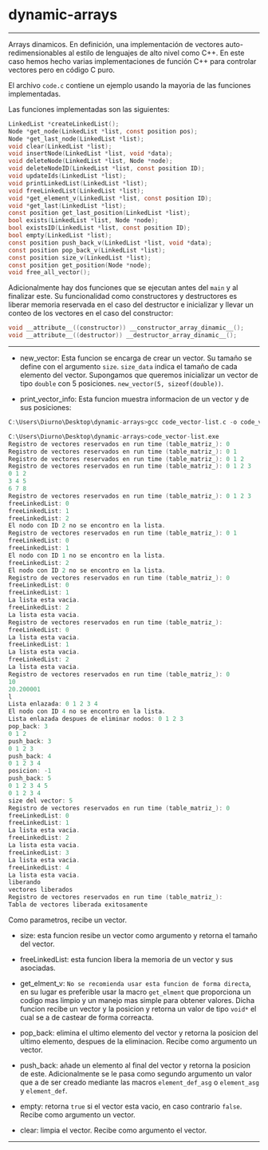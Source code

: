 # dynamic-arrays

----

Arrays dinamicos. En definición, una implementación de vectores auto-redimensionables al estilo de lenguajes de alto nivel como C++. En este caso hemos hecho varias implementaciones de función C++ para controlar vectores pero en código C puro.

El archivo `code.c` contiene un ejemplo usando la mayoria de las funciones implementadas.

Las funciones implementadas son las siguientes:

```C
LinkedList *createLinkedList();
Node *get_node(LinkedList *list, const position pos);
Node *get_last_node(LinkedList *list);
void clear(LinkedList *list);
void insertNode(LinkedList *list, void *data);
void deleteNode(LinkedList *list, Node *node);
void deleteNodeID(LinkedList *list, const position ID);
void updateIds(LinkedList *list);
void printLinkedList(LinkedList *list);
void freeLinkedList(LinkedList *list);
void *get_element_v(LinkedList *list, const position ID);
void *get_last(LinkedList *list);
const position get_last_position(LinkedList *list);
bool exists(LinkedList *list, Node *node);
bool existsID(LinkedList *list, const position ID);
bool empty(LinkedList *list);
const position push_back_v(LinkedList *list, void *data);
const position pop_back_v(LinkedList *list);
const position size_v(LinkedList *list);
const position get_position(Node *node);
void free_all_vector();
```

Adicionalmente hay dos funciones que se ejecutan antes del `main` y al finalizar este. Su funcionalidad como constructores y destructores es liberar memoria reservada en el caso del destructor e inicializar y llevar un conteo de los vectores en el caso del constructor:
```C
void __attribute__((constructor)) __constructor_array_dinamic__();
void __attribute__((destructor)) __destructor_array_dinamic__();
```

----

- new_vector: Esta funcion se encarga de crear un vector. Su tamaño se define con el argumento `size`. `size_data` indica el tamaño de cada elemento del vector. Supongamos que queremos inicializar un vector de tipo `double` con 5 posiciones. `new_vector(5, sizeof(double))`.

- print_vector_info: Esta funcion muestra informacion de un vector y de sus posiciones:

```C
C:\Users\Diurno\Desktop\dynamic-arrays>gcc code_vector-list.c -o code_vector-list.exe -D__VECTOR_LIST_DEBBUG__

C:\Users\Diurno\Desktop\dynamic-arrays>code_vector-list.exe
Registro de vectores reservados en run time (table_matriz_): 0
Registro de vectores reservados en run time (table_matriz_): 0 1
Registro de vectores reservados en run time (table_matriz_): 0 1 2
Registro de vectores reservados en run time (table_matriz_): 0 1 2 3
0 1 2
3 4 5
6 7 8
Registro de vectores reservados en run time (table_matriz_): 0 1 2 3
freeLinkedList: 0
freeLinkedList: 1
freeLinkedList: 2
El nodo con ID 2 no se encontro en la lista.
Registro de vectores reservados en run time (table_matriz_): 0 1
freeLinkedList: 0
freeLinkedList: 1
El nodo con ID 1 no se encontro en la lista.
freeLinkedList: 2
El nodo con ID 2 no se encontro en la lista.
Registro de vectores reservados en run time (table_matriz_): 0
freeLinkedList: 0
freeLinkedList: 1
La lista esta vacia.
freeLinkedList: 2
La lista esta vacia.
Registro de vectores reservados en run time (table_matriz_):
freeLinkedList: 0
La lista esta vacia.
freeLinkedList: 1
La lista esta vacia.
freeLinkedList: 2
La lista esta vacia.
Registro de vectores reservados en run time (table_matriz_): 0
10
20.200001
l
Lista enlazada: 0 1 2 3 4
El nodo con ID 4 no se encontro en la lista.
Lista enlazada despues de eliminar nodos: 0 1 2 3
pop_back: 3
0 1 2
push_back: 3
0 1 2 3
push_back: 4
0 1 2 3 4
posicion: -1
push_back: 5
0 1 2 3 4 5
0 1 2 3 4
size del vector: 5
Registro de vectores reservados en run time (table_matriz_): 0
freeLinkedList: 0
freeLinkedList: 1
La lista esta vacia.
freeLinkedList: 2
La lista esta vacia.
freeLinkedList: 3
La lista esta vacia.
freeLinkedList: 4
La lista esta vacia.
liberando
vectores liberados
Registro de vectores reservados en run time (table_matriz_):
Tabla de vectores liberada exitosamente
```
Como parametros, recibe un vector.

- size: esta funcion resibe un vector como argumento y retorna el tamaño del vector.

- freeLinkedList: esta funcion libera la memoria de un vector y sus asociadas.

- get_elment_v: `No se recomienda usar esta funcion de forma directa`, en su lugar es preferible usar la macro `get_elment` que proporciona un codigo mas limpio y un manejo mas simple para obtener valores. Dicha funcion recibe un vector y la posicion y retorna un valor de tipo `void*` el cual se a de castear de forma correacta.

- pop_back: elimina el ultimo elemento del vector y retorna la posicion del ultimo elemento, despues de la eliminacion. Recibe como argumento un vector.

- push_back: añade un elemento al final del vector y retorna la posicion de este. Adicionalmente se le pasa como segundo argumento un valor que a de ser creado mediante las macros `element_def_asg` o `element_asg` y `element_def`.

- empty: retorna `true` si el vector esta vacio, en caso contrario `false`. Recibe como argumento un vector.

- clear: limpia el vector. Recibe como argumento el vector.

----